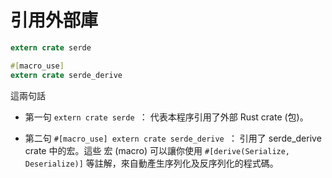 # 引用外部庫

```rust
extern crate serde 

#[macro_use]
extern crate serde_derive 
```

這兩句話
- 第一句 `extern crate serde `：
代表本程序引用了外部 Rust crate (包)。

- 第二句 `#[macro_use] extern crate serde_derive `：
引用了 serde_derive crate 中的宏。這些 宏 (macro) 可以讓你使用 `#[derive(Serialize, Deserialize)]` 等註解，來自動產生序列化及反序列化的程式碼。
